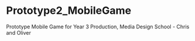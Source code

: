 # Prototype2_MobileGame
Prototype Mobile Game for Year 3 Production, Media Design School - Chris and Oliver
